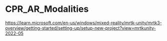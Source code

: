 # CPR_AR_Modalities


https://learn.microsoft.com/en-us/windows/mixed-reality/mrtk-unity/mrtk3-overview/getting-started/setting-up/setup-new-project?view=mrtkunity-2022-05
